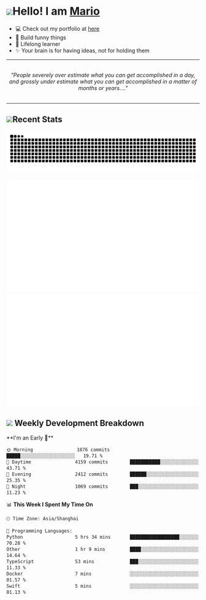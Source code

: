 <h1><a href = "#"><img src="https://media.giphy.com/media/VgCDAzcKvsR6OM0uWg/giphy.gif" width="50"></a><span>Hello! I am <a href="https://github.com/mario1in">Mario</a></span></h1>

- 💻 Check out my portfolio at [here](https://shixiong.name)
- 🔨 Build funny things
- 🚀 Lifelong learner
- ✨ Your brain is for having ideas, not for holding them

<hr/>
<br/>
<div align="center">
<i>"People severely over estimate what you can get accomplished in a day, and grossly under estimate what you can get accomplished in a matter of months or years...." </i>
</div>
<br/>
<hr/>

<h2 align="left">
  <a href="#"><img src="https://emojis.slackmojis.com/emojis/images/1643514389/3643/cool-doge.gif?1643514389" height="30"></a>Recent Stats
</h2>

<picture>
  <source
    media="(prefers-color-scheme: dark)"
    srcset="https://raw.githubusercontent.com/mario1in/mario1in/output/github-contribution-grid-snake-dark.svg"
  />
  <source
    media="(prefers-color-scheme: light)"
    srcset="https://raw.githubusercontent.com/mario1in/mario1in/output/github-contribution-grid-snake.svg"
  />
  <img
    alt="github contribution grid snake animation"
    src="https://raw.githubusercontent.com/mario1in/mario1in/output/github-contribution-grid-snake.svg"
  />
</picture>

![overview](https://raw.githubusercontent.com/mario1in/mario1in/stats-output/generated/overview.svg)
![languages](https://raw.githubusercontent.com/mario1in/mario1in/stats-output/generated/languages.svg)

<h2 align="left">
  <a href="#"><img src="https://emojis.slackmojis.com/emojis/images/1643514062/184/nyancat_big.gif?1643514062" height="30"></a> Weekly Development Breakdown
</h2>
<!--START_SECTION:waka-->
**I'm an Early 🐤** 

```text
🌞 Morning                1876 commits        █████░░░░░░░░░░░░░░░░░░░░   19.71 % 
🌆 Daytime                4159 commits        ███████████░░░░░░░░░░░░░░   43.71 % 
🌃 Evening                2412 commits        ██████░░░░░░░░░░░░░░░░░░░   25.35 % 
🌙 Night                  1069 commits        ███░░░░░░░░░░░░░░░░░░░░░░   11.23 % 
```


📊 **This Week I Spent My Time On** 

```text
🕑︎ Time Zone: Asia/Shanghai

💬 Programming Languages: 
Python                   5 hrs 34 mins       ██████████████████░░░░░░░   70.28 % 
Other                    1 hr 9 mins         ████░░░░░░░░░░░░░░░░░░░░░   14.64 % 
TypeScript               53 mins             ███░░░░░░░░░░░░░░░░░░░░░░   11.33 % 
Docker                   7 mins              ░░░░░░░░░░░░░░░░░░░░░░░░░   01.57 % 
Swift                    5 mins              ░░░░░░░░░░░░░░░░░░░░░░░░░   01.13 % 
```


<!--END_SECTION:waka-->

